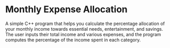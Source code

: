 # Monthly Expense Allocation

A simple C++ program that helps you calculate the percentage allocation of your monthly income towards essential needs, entertainment, and savings. The user inputs their total income and various expenses, and the program computes the percentage of the income spent in each category.
